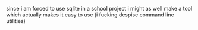 since i am forced to use sqlite in a school project i might as well make a tool which actually makes it easy to use
(i fucking despise command line utilities)
